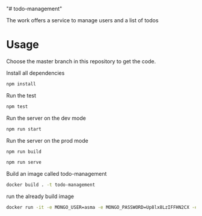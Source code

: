 "# todo-management" 

The work offers a service to manage users and a list of todos

# Usage
Choose the master branch in this repository to get the code.

Install all dependencies
```sh
npm install
```

Run the test
```sh
npm test
```


Run the server on the dev mode
```sh
npm run start
```

Run the server on the prod mode
```sh
npm run build
```
```sh
npm run serve
```

Build an image called todo-management
```sh
docker build . -t todo-management
```
run the already build image
```sh
docker run -it -e MONGO_USER=asma -e MONGO_PASSWORD=Up8lx8LzIFFHN2CX -e MONGO_DB=todo_db -p 4000:4000 todo-management
```


